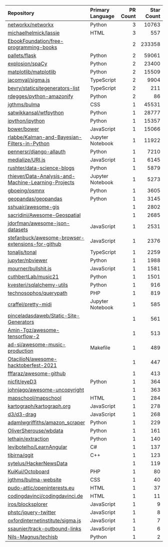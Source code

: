 | Repository | Primary Language | PR Count | Star Count |
| :-- | :-- | --: | --: |
| [networkx/networkx](https://github.com/networkx/networkx) | Python | 3 | 10763 |
| [michaelhelmick/lassie](https://github.com/michaelhelmick/lassie) | HTML | 3 | 557 |
| [EbookFoundation/free-programming-books](https://github.com/EbookFoundation/free-programming-books) |  | 2 | 233358 |
| [pallets/flask](https://github.com/pallets/flask) | Python | 2 | 59061 |
| [explosion/spaCy](https://github.com/explosion/spaCy) | Python | 2 | 23400 |
| [matplotlib/matplotlib](https://github.com/matplotlib/matplotlib) | Python | 2 | 15509 |
| [jacomyal/sigma.js](https://github.com/jacomyal/sigma.js) | TypeScript | 2 | 9904 |
| [bevry/staticsitegenerators-list](https://github.com/bevry/staticsitegenerators-list) | TypeScript | 2 | 211 |
| [rdegges/python-amazonify](https://github.com/rdegges/python-amazonify) | Python | 2 | 86 |
| [jgthms/bulma](https://github.com/jgthms/bulma) | CSS | 1 | 45531 |
| [satwikkansal/wtfpython](https://github.com/satwikkansal/wtfpython) | Python | 1 | 28777 |
| [ipython/ipython](https://github.com/ipython/ipython) | Python | 1 | 15357 |
| [bower/bower](https://github.com/bower/bower) | JavaScript | 1 | 15066 |
| [rlabbe/Kalman-and-Bayesian-Filters-in-Python](https://github.com/rlabbe/Kalman-and-Bayesian-Filters-in-Python) | Jupyter Notebook | 1 | 11922 |
| [pennersr/django-allauth](https://github.com/pennersr/django-allauth) | Python | 1 | 7210 |
| [medialize/URI.js](https://github.com/medialize/URI.js) | JavaScript | 1 | 6145 |
| [rushter/data-science-blogs](https://github.com/rushter/data-science-blogs) | Python | 1 | 5879 |
| [rhiever/Data-Analysis-and-Machine-Learning-Projects](https://github.com/rhiever/Data-Analysis-and-Machine-Learning-Projects) | Jupyter Notebook | 1 | 5273 |
| [gboeing/osmnx](https://github.com/gboeing/osmnx) | Python | 1 | 3605 |
| [geopandas/geopandas](https://github.com/geopandas/geopandas) | Python | 1 | 3145 |
| [sshuair/awesome-gis](https://github.com/sshuair/awesome-gis) |  | 1 | 2802 |
| [sacridini/Awesome-Geospatial](https://github.com/sacridini/Awesome-Geospatial) |  | 1 | 2685 |
| [jdorfman/awesome-json-datasets](https://github.com/jdorfman/awesome-json-datasets) | JavaScript | 1 | 2531 |
| [stefanbuck/awesome-browser-extensions-for-github](https://github.com/stefanbuck/awesome-browser-extensions-for-github) | JavaScript | 1 | 2376 |
| [tonaljs/tonal](https://github.com/tonaljs/tonal) | TypeScript | 1 | 2259 |
| [jupyter/nbviewer](https://github.com/jupyter/nbviewer) | Python | 1 | 1988 |
| [mourner/bullshit.js](https://github.com/mourner/bullshit.js) | JavaScript | 1 | 1581 |
| [cuthbertLab/music21](https://github.com/cuthbertLab/music21) | Python | 1 | 1501 |
| [kvesteri/sqlalchemy-utils](https://github.com/kvesteri/sqlalchemy-utils) | Python | 1 | 916 |
| [technosophos/querypath](https://github.com/technosophos/querypath) | PHP | 1 | 819 |
| [craffel/pretty-midi](https://github.com/craffel/pretty-midi) | Jupyter Notebook | 1 | 585 |
| [pinceladasdaweb/Static-Site-Generators](https://github.com/pinceladasdaweb/Static-Site-Generators) |  | 1 | 561 |
| [Amin-Tgz/awesome-tensorflow-2](https://github.com/Amin-Tgz/awesome-tensorflow-2) |  | 1 | 513 |
| [ad-si/awesome-music-production](https://github.com/ad-si/awesome-music-production) | Makefile | 1 | 489 |
| [OtacilioN/awesome-hacktoberfest-2021](https://github.com/OtacilioN/awesome-hacktoberfest-2021) |  | 1 | 447 |
| [fffaraz/awesome-github](https://github.com/fffaraz/awesome-github) |  | 1 | 413 |
| [nicfit/eyeD3](https://github.com/nicfit/eyeD3) | Python | 1 | 364 |
| [johnjago/awesome-uncopyright](https://github.com/johnjago/awesome-uncopyright) |  | 1 | 363 |
| [mapschool/mapschool](https://github.com/mapschool/mapschool) | HTML | 1 | 284 |
| [kartograph/kartograph.org](https://github.com/kartograph/kartograph.org) | JavaScript | 1 | 278 |
| [d3/d3-drag](https://github.com/d3/d3-drag) | JavaScript | 1 | 268 |
| [adamlwgriffiths/amazon_scraper](https://github.com/adamlwgriffiths/amazon_scraper) | Python | 1 | 229 |
| [OliverSherouse/wbdata](https://github.com/OliverSherouse/wbdata) | Python | 1 | 161 |
| [lethain/extraction](https://github.com/lethain/extraction) | Python | 1 | 140 |
| [levibotelho/LearnAngular](https://github.com/levibotelho/LearnAngular) | C# | 1 | 137 |
| [tibirna/qgit](https://github.com/tibirna/qgit) | C++ | 1 | 123 |
| [sytelus/HackerNewsData](https://github.com/sytelus/HackerNewsData) |  | 1 | 119 |
| [KuiKui/Octoboard](https://github.com/KuiKui/Octoboard) | PHP | 1 | 80 |
| [jgthms/bulma-website](https://github.com/jgthms/bulma-website) | CSS | 1 | 40 |
| [pudo-attic/openinterests.eu](https://github.com/pudo-attic/openinterests.eu) | HTML | 1 | 37 |
| [codingdavinci/codingdavinci.de](https://github.com/codingdavinci/codingdavinci.de) | HTML | 1 | 11 |
| [iros/blocksplorer](https://github.com/iros/blocksplorer) | JavaScript | 1 | 9 |
| [phstc/jquery-twitter](https://github.com/phstc/jquery-twitter) | JavaScript | 1 | 8 |
| [oxfordinternetinstitute/sigma.js](https://github.com/oxfordinternetinstitute/sigma.js) | JavaScript | 1 | 7 |
| [ssaunier/track-outbound-links](https://github.com/ssaunier/track-outbound-links) | JavaScript | 1 | 6 |
| [Nils-Magnus/techisb](https://github.com/Nils-Magnus/techisb) | Python | 1 | 2 |
